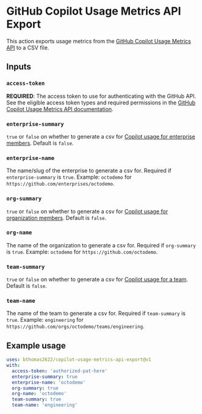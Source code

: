 # GitHub Copilot Usage Metrics API Export
This action exports usage metrics from the [GitHub Copilot Usage Metrics API](https://docs.github.com/en/rest/copilot/copilot-usage?apiVersion=2022-11-28) to a CSV file.

## Inputs

### `access-token`

**REQUIRED**: The access token to use for authenticating with the GitHub API. See the eligible access token types and required permissions in the [GitHub Copilot Usage Metrics API documentation](https://docs.github.com/en/rest/copilot/copilot-usage?apiVersion=2022-11-28).

### `enterprise-summary`

`true` or `false` on whether to generate a csv for [Copilot usage for enterprise members](https://docs.github.com/en/rest/copilot/copilot-usage?apiVersion=2022-11-28#get-a-summary-of-copilot-usage-for-enterprise-members). Default is `false`.

### `enterprise-name`

The name/slug of the enterprise to generate a csv for. Required if `enterprise-summary` is `true`. Example: `octodemo` for `https://github.com/enterprises/octodemo`.

### `org-summary`

`true` or `false` on whether to generate a csv for [Copilot usage for organization members](https://docs.github.com/en/rest/copilot/copilot-usage?apiVersion=2022-11-28#get-a-summary-of-copilot-usage-for-organization-members). Default is `false`.

### `org-name`

The name of the organization to generate a csv for. Required if `org-summary` is `true`. Example: `octodemo` for `https://github.com/octodemo`.

### `team-summary`

`true` or `false` on whether to generate a csv for [Copilot usage for a team](https://docs.github.com/en/rest/copilot/copilot-usage?apiVersion=2022-11-28#get-a-summary-of-copilot-usage-for-a-team). Default is `false`.

### `team-name`

The name of the team to generate a csv for. Required if `team-summary` is `true`. Example: `engineering` for `https://github.com/orgs/octodemo/teams/engineering`.

## Example usage

```yaml
uses: bthomas2622/copilot-usage-metrics-api-export@v1
with:
  access-token: 'authorized-pat-here'
  enterprise-summary: true
  enterprise-name: 'octodemo'
  org-summary: true
  org-name: 'octodemo'
  team-summary: true
  team-name: 'engineering'
```
